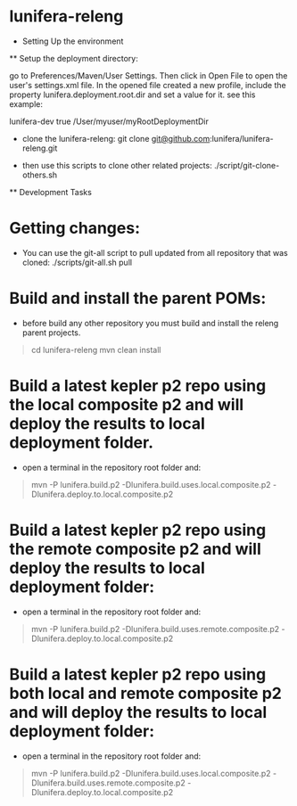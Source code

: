 lunifera-releng
===============

* Setting Up the environment

** Setup the deployment directory:

go to Preferences/Maven/User Settings. Then click in Open File to open the user's settings.xml file. 
In the opened file created a new profile, include the property lunifera.deployment.root.dir and set a value for it. see this example:

  <profiles>
    <profile>
      <id>lunifera-dev</id>
      <activation>
        <activeByDefault>true</activeByDefault>
      </activation>
      <properties>
        <lunifera.deployment.root.dir>/User/myuser/myRootDeploymentDir</lunifera.deployment.root.dir>
      </properties>
    </profile>
  </profiles>

- clone the lunifera-releng:
git clone git@github.com:lunifera/lunifera-releng.git

- then use this scripts to clone other related projects:
./script/git-clone-others.sh


** Development Tasks

# Getting changes:
- You can use the git-all script to pull updated from all repository that was cloned:
./scripts/git-all.sh pull


# Build and install the parent POMs:
- before build any other repository you must build and install the releng parent projects.
> cd lunifera-releng
> mvn clean install

# Build a latest kepler p2 repo using the local composite p2 and will deploy the results to local deployment folder.
- open a terminal in the repository root folder and:
> mvn -P lunifera.build.p2 -Dlunifera.build.uses.local.composite.p2 -Dlunifera.deploy.to.local.composite.p2 

# Build a latest kepler p2 repo using the remote composite p2 and will deploy the results to local deployment folder:
- open a terminal in the repository root folder and:
> mvn -P lunifera.build.p2 -Dlunifera.build.uses.remote.composite.p2 -Dlunifera.deploy.to.local.composite.p2 

# Build a latest kepler p2 repo using both local and remote composite p2 and will deploy the results to local deployment folder:
- open a terminal in the repository root folder and:
> mvn -P lunifera.build.p2 -Dlunifera.build.uses.local.composite.p2 -Dlunifera.build.uses.remote.composite.p2 -Dlunifera.deploy.to.local.composite.p2
